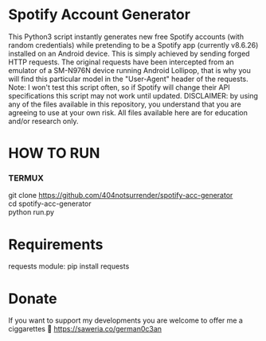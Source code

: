 # Spotify Account Generator
This Python3 script instantly generates new free Spotify accounts (with random credentials) while pretending to be a Spotify app (currently v8.6.26) installed on an Android device. This is simply achieved by sending forged HTTP requests. The original requests have been intercepted from an emulator of a SM-N976N device running Android Lollipop, that is why you will find this particular model in the "User-Agent" header of the requests.  Note: I won't test this script often, so if Spotify will change their API specifications this script may not work until updated. DISCLAIMER: by using any of the files available in this repository, you understand that you are agreeing to use at your own risk. All files available here are for education and/or research only.
# HOW TO RUN
### TERMUX
git clone https://github.com/404notsurrender/spotify-acc-generator <br />
cd spotify-acc-generator <br />
python run.py <br />
# Requirements
requests module: pip install requests
# Donate 
If you want to support my developments you are welcome to offer me a ciggarettes 🚬
https://saweria.co/german0c3an
